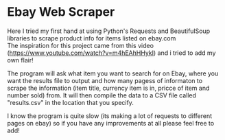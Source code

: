 # Ebay Web Scraper

Here I tried my first hand at using Python's Requests and BeautifulSoup libraries to scrape product info for items listed on ebay.com  
The inspiration for this project came from this video (https://www.youtube.com/watch?v=m4hEAhHHykI) and i tried to add my own flair!  
  
The program will ask what item you want to search for on Ebay, where you want the results file to output and how many pagess of informaton to scrape the information (item title, currency item is in, pricce of item and number sold) from. It will then compile the data to a CSV file called "results.csv" in the location that you specify.
  
I know the program is quite slow (its making a lot of requests to different pages on ebay) so if you have any improvements at all please feel free to add!
